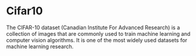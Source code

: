 # Cifar10 
The CIFAR-10 dataset (Canadian Institute For Advanced Research) is a collection of images that are commonly used to train machine learning and computer vision algorithms. It is one of the most widely used datasets for machine learning research.
